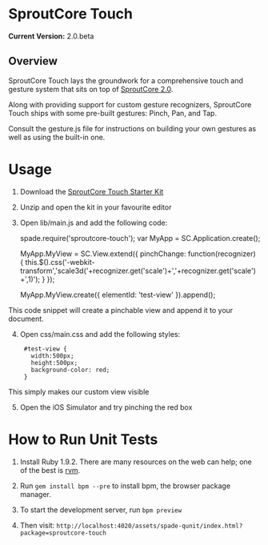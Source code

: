 # SproutCore Touch

**Current Version:** 2.0.beta

## Overview
SproutCore Touch lays the groundwork for a comprehensive touch and
gesture system that sits on top of [SproutCore 2.0](github.com/sproutcore/sproutcore20).

Along with providing support for custom gesture recognizers, SproutCore
Touch ships with some pre-built gestures: Pinch, Pan, and Tap.

Consult the gesture.js file for instructions on building your own gestures as well
as using the built-in one.

# Usage

1. Download the [SproutCore Touch Starter Kit](https://github.com/sproutcore/sproutcore-touch/tree/master/starter-kit.zip)

2. Unzip and open the kit in your favourite editor

3. Open lib/main.js and add the following code: 

      spade.require('sproutcore-touch');
      var MyApp = SC.Application.create();

      MyApp.MyView = SC.View.extend({
        pinchChange: function(recognizer) {
          this.$().css('-webkit-transform','scale3d('+recognizer.get('scale')+','+recognizer.get('scale')+',1)');
        }
      });

      MyApp.MyView.create({
        elementId: 'test-view'
      }).append();

  This code snippet will create a pinchable view and append it to your document.

4. Open css/main.css and add the following styles:

        #test-view {
          width:500px;
          height:500px;
          background-color: red;
        }
  This simply makes our custom view visible

5. Open the iOS Simulator and try pinching the red box
   
# How to Run Unit Tests

1. Install Ruby 1.9.2. There are many resources on the web can help; one of the best is [rvm](http://rvm.beginrescueend.com/).

3. Run `gem install bpm --pre` to install bpm, the browser package
   manager.

4. To start the development server, run `bpm preview`

5. Then visit: `http://localhost:4020/assets/spade-qunit/index.html?package=sproutcore-touch`
